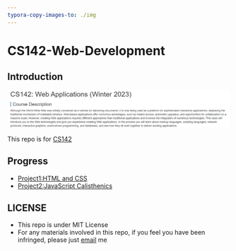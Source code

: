 ```yaml
---
typora-copy-images-to: ./img
---
```


# CS142-Web-Development

## Introduction

![image-20230202211303892](img/image-20230202211303892.png)

This repo is for <a href="http://web.stanford.edu/class/cs142/index.html">CS142</a>



## Progress

- <a href="https://github.com/ascendho/CS142-Web-Development/tree/master/Project1%EF%BC%9AHTML%20and%20CSS">Project1:HTML and CSS</a>
- <a href="">Project2:JavaScript Calisthenics</a>



## LICENSE

- This repo is under MIT License
- For any materials involved in this repo, if you feel you have been infringed, please just [email](mailto:ascendho@outlook.com) me